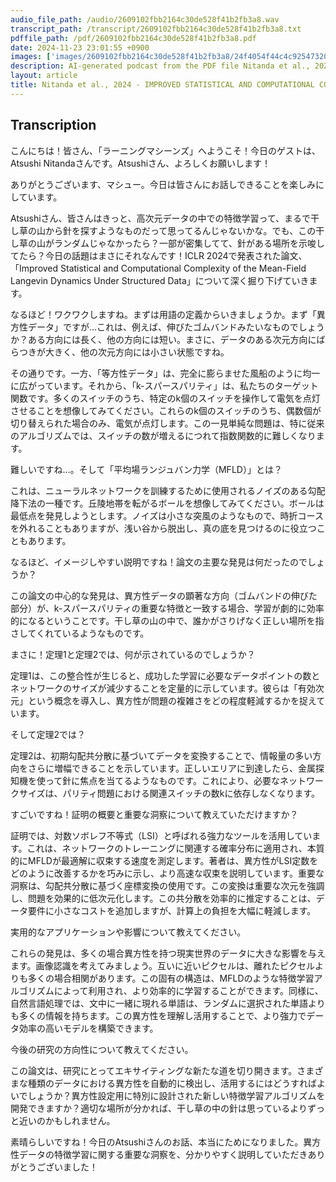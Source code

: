 ```yaml
---
audio_file_path: /audio/2609102fbb2164c30de528f41b2fb3a8.wav
transcript_path: /transcript/2609102fbb2164c30de528f41b2fb3a8.txt
pdffile_path: /pdf/2609102fbb2164c30de528f41b2fb3a8.pdf
date: 2024-11-23 23:01:55 +0900
images: ['images/2609102fbb2164c30de528f41b2fb3a8/24f4054f44c4c92547320e4c26b573e0eba8b3622fb9dbaab78636317995ba19.jpg', 'images/2609102fbb2164c30de528f41b2fb3a8/7d07c8ad420e50b523d5537feba3e2ef1b98229bc057924f35a8420db69381fe.jpg']
description: AI-generated podcast from the PDF file Nitanda et al., 2024 - IMPROVED STATISTICAL AND COMPUTATIONAL COM- PLEXITY OF THE MEAN-FIELD LANGEVIN DYNAMICS UNDER STRUCTURED DATA_JP / 2609102fbb2164c30de528f41b2fb3a8
layout: article
title: Nitanda et al., 2024 - IMPROVED STATISTICAL AND COMPUTATIONAL COM- PLEXITY OF THE MEAN-FIELD LANGEVIN DYNAMICS UNDER STRUCTURED DATA_JP
---
```


## Transcription
こんにちは！皆さん、「ラーニングマシーンズ」へようこそ！今日のゲストは、Atsushi Nitandaさんです。Atsushiさん、よろしくお願いします！

ありがとうございます、マシュー。今日は皆さんにお話しできることを楽しみにしています。

Atsushiさん、皆さんはきっと、高次元データの中での特徴学習って、まるで干し草の山から針を探すようなものだって思ってるんじゃないかな。でも、この干し草の山がランダムじゃなかったら？一部が密集してて、針がある場所を示唆してたら？今日の話題はまさにそれなんです！ICLR 2024で発表された論文、「Improved Statistical and Computational Complexity of the Mean-Field Langevin Dynamics Under Structured Data」について深く掘り下げていきます。

なるほど！ワクワクしますね。まずは用語の定義からいきましょうか。まず「異方性データ」ですが…これは、例えば、伸びたゴムバンドみたいなものでしょうか？ある方向には長く、他の方向には短い。まさに、データのある次元方向にばらつきが大きく、他の次元方向には小さい状態ですね。

その通りです。一方、「等方性データ」は、完全に膨らませた風船のように均一に広がっています。それから、「k-スパースパリティ」は、私たちのターゲット関数です。多くのスイッチのうち、特定のk個のスイッチを操作して電気を点灯させることを想像してみてください。これらのk個のスイッチのうち、偶数個が切り替えられた場合のみ、電気が点灯します。この一見単純な問題は、特に従来のアルゴリズムでは、スイッチの数が増えるにつれて指数関数的に難しくなります。

難しいですね…。そして「平均場ランジュバン力学（MFLD）」とは？

これは、ニューラルネットワークを訓練するために使用されるノイズのある勾配降下法の一種です。丘陵地帯を転がるボールを想像してみてください。ボールは最低点を発見しようとします。ノイズは小さな突風のようなもので、時折コースを外れることもありますが、浅い谷から脱出し、真の底を見つけるのに役立つこともあります。

なるほど、イメージしやすい説明ですね！論文の主要な発見は何だったのでしょうか？

この論文の中心的な発見は、異方性データの顕著な方向（ゴムバンドの伸びた部分）が、k-スパースパリティの重要な特徴と一致する場合、学習が劇的に効率的になるということです。干し草の山の中で、誰かがさりげなく正しい場所を指さしてくれているようなものです。

まさに！定理1と定理2では、何が示されているのでしょうか？

定理1は、この整合性が生じると、成功した学習に必要なデータポイントの数とネットワークのサイズが減少することを定量的に示しています。彼らは「有効次元」という概念を導入し、異方性が問題の複雑さをどの程度軽減するかを捉えています。

そして定理2では？

定理2は、初期勾配共分散に基づいてデータを変換することで、情報量の多い方向をさらに増幅できることを示しています。正しいエリアに到達したら、金属探知機を使って針に焦点を当てるようなものです。これにより、必要なネットワークサイズは、パリティ問題における関連スイッチの数kに依存しなくなります。

すごいですね！証明の概要と重要な洞察について教えていただけますか？

証明では、対数ソボレフ不等式（LSI）と呼ばれる強力なツールを活用しています。これは、ネットワークのトレーニングに関連する確率分布に適用され、本質的にMFLDが最適解に収束する速度を測定します。著者は、異方性がLSI定数をどのように改善するかを巧みに示し、より高速な収束を説明しています。重要な洞察は、勾配共分散に基づく座標変換の使用です。この変換は重要な次元を強調し、問題を効果的に低次元化します。この共分散を効率的に推定することは、データ要件に小さなコストを追加しますが、計算上の負担を大幅に軽減します。

実用的なアプリケーションや影響について教えてください。

これらの発見は、多くの場合異方性を持つ現実世界のデータに大きな影響を与えます。画像認識を考えてみましょう。互いに近いピクセルは、離れたピクセルよりも多くの場合相関があります。この固有の構造は、MFLDのような特徴学習アルゴリズムによって利用され、より効率的に学習することができます。同様に、自然言語処理では、文中に一緒に現れる単語は、ランダムに選択された単語よりも多くの情報を持ちます。この異方性を理解し活用することで、より強力でデータ効率の高いモデルを構築できます。

今後の研究の方向性について教えてください。

この論文は、研究にとってエキサイティングな新たな道を切り開きます。さまざまな種類のデータにおける異方性を自動的に検出し、活用するにはどうすればよいでしょうか？異方性設定用に特別に設計された新しい特徴学習アルゴリズムを開発できますか？適切な場所が分かれば、干し草の中の針は思っているよりずっと近いのかもしれません。

素晴らしいですね！今日のAtsushiさんのお話、本当にためになりました。異方性データの特徴学習に関する重要な洞察を、分かりやすく説明していただきありがとうございました！





